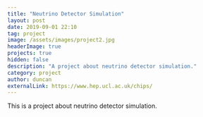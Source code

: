 ```yaml
---
title: "Neutrino Detector Simulation"
layout: post
date: 2019-09-01 22:10
tag: project
image: /assets/images/project2.jpg
headerImage: true
projects: true
hidden: false
description: "A project about neutrino detector simulation."
category: project
author: duncan
externalLink: https://www.hep.ucl.ac.uk/chips/
---
```


This is a project about neutrino detector simulation.